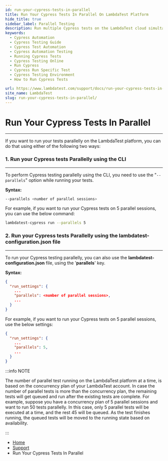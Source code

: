 ```yaml
---
id: run-your-cypress-tests-in-parallel
title: Run Your Cypress Tests In Parallel On LambdaTest Platform
hide_title: true
sidebar_label: Parallel Testing
description: Run multiple Cypress tests on the LambdaTest cloud simultaneously across 40+ browser versions. This documentation will help you in running Cypress tests in parallel.
keywords:
  - Cypress Automation
  - Cypress Testing Guide
  - Cypress Test Automation
  - Cypress Automation Testing
  - Running Cypress Tests
  - Cypress Testing Online
  - Run Cypress
  - Cypress Run Specific Test
  - Cypress Testing Environment
  - How to Run Cypress Tests

url: https://www.lambdatest.com/support/docs/run-your-cypress-tests-in-parallel/
site_name: LambdaTest
slug: run-your-cypress-tests-in-parallel/
---
```

# Run Your Cypress Tests In Parallel
---

If you want to run your tests parallelly on the LambdaTest platform, you can do that using either of the following two ways:

### 1. Run your Cypress tests Parallelly using the CLI

---

To perform Cypress testing parallelly using the CLI, you need to use the "`--parallels`" option while running your tests.

**Syntax:**

```bash
--parallels <number of parallel sessions>
```

For example, if you want to run your Cypress tests on 5 parallel sessions, you can use the below command:

```bash
lambdatest-cypress run --parallels 5
```

### 2. Run your Cypress tests Parallelly using the lambdatest-configuration.json file

---

To run your Cypress testing parallelly, you can also use the **lambdatest-configuration.json** file, using the '**parallels**' key. 

**Syntax:**

```json
{
  "run_settings": {
    ...
    "parallels": <number of parallel sessions>,
    ...
  }
}
```

For example, if you want to run your Cypress tests on 5 parallel sessions, use the below settings:

```json
{
  "run_settings": {
    ...
    "parallels": 5,
    ...
  }
}
```

:::info NOTE

The number of parallel test running on the LambdaTest platform at a time, is based on the concurrency plan of your LambdaTest account. In case the number of parallel tests is more than the concurrency plan, the remaining tests will get queued and run after the existing tests are complete. For example, suppose you have a concurrency plan of 5 parallel sessions and want to run 50 tests parallelly. In this case, only 5 parallel tests will be executed at a time, and the rest 45 will be queued. As the test finishes running, the queued tests will be moved to the running state based on availability.

:::

<nav aria-label="breadcrumbs">
  <ul className="breadcrumbs">
    <li className="breadcrumbs__item">
      <a className="breadcrumbs__link" href="https://www.lambdatest.com">
        Home
      </a>
    </li>
    <li className="breadcrumbs__item">
      <a className="breadcrumbs__link" target="_self" href="https://www.lambdatest.com/support/docs/">
        Support
      </a>
    </li>
    <li className="breadcrumbs__item breadcrumbs__item--active">
      <span className="breadcrumbs__link">
        Run Your Cypress Tests In Parallel
      </span>
    </li>
  </ul>
</nav>

